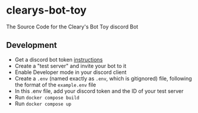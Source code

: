 # clearys-bot-toy
The Source Code for the Cleary's Bot Toy discord Bot

## Development

- Get a discord bot token [instructions](https://www.writebots.com/discord-bot-token/)
- Create a "test server" and invite your bot to it
- Enable Developer mode in your discord client
- Create a `.env` (named exactly as `.env`, which is gitignored) file, following the format of the `example.env` file
- In this .env file, add your discord token and the ID of your test server
- Run `docker compose build`
- Run `docker compose up`